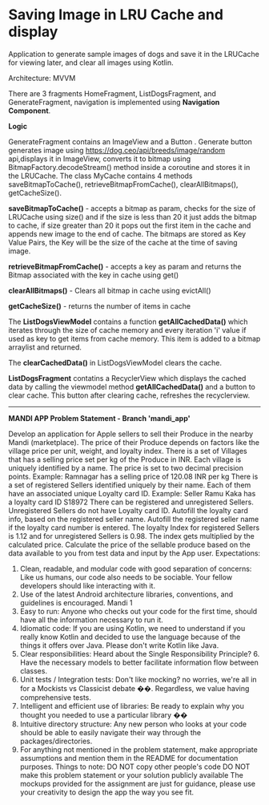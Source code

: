 # Saving Image in LRU Cache and display 
Application to generate sample images of dogs and save it in the LRUCache for viewing later, and clear all images using Kotlin.

Architecture: MVVM

There are 3 fragments HomeFragment, ListDogsFragment, and GenerateFragment, navigation is implemented using **Navigation Component**.

**Logic**

GenerateFragment contains an ImageView and a Button . Generate button generates image using https://dog.ceo/api/breeds/image/random api,displays it in ImageView, converts it to bitmap using BitmapFactory.decodeStream() method inside a coroutine and stores it in the LRUCache. The class MyCache contains 4 methods saveBitmapToCache(), retrieveBitmapFromCache(), clearAllBitmaps(), getCacheSize().
  
**saveBitmapToCache()** - accepts a bitmap as param, checks for the size of LRUCache using size() and if the size is less than 20 it just adds the bitmap to cache,
if size greater than 20 it pops out the first item in the cache and appends new image to the end of cache. The bitmaps are stored as Key Value Pairs, the Key will be the size of the cache at the time of saving image. 

**retrieveBitmapFromCache()** - accepts a key as param and returns the Bitmap associated with the key in cache using get()

**clearAllBitmaps()** - Clears all bitmap in cache using evictAll()

**getCacheSize()** - returns the number of items in cache

The **ListDogsViewModel** contains a function **getAllCachedData()** which iterates through the size of cache memory and every iteration 'i' value if used as key to get items from cache memory. This item is added to a bitmap arraylist and returned.

The **clearCachedData()** in ListDogsViewModel clears the cache.

**ListDogsFragment** contatins a RecyclerView which displays the cached data by calling the viewmodel method **getAllCachedData()** and a button to clear cache. This button after clearing cache,  refreshes the recyclerview. 


**************************************************************************************

**MANDI APP Problem Statement - Branch 'mandi_app'**

Develop an application for Apple sellers to sell their Produce in the nearby Mandi (marketplace). The price of their Produce depends on factors like the village price per unit, weight, and loyalty index. 
There is a set of Villages that has a selling price set per kg of the Produce in INR. Each village is uniquely identified by a name. The price is set to two decimal precision points. 
Example: Ramnagar has a selling price of 120.08 INR per kg 
There is a set of registered Sellers identified uniquely by their name. Each of them have an associated unique Loyalty card ID. 
Example: Seller Ramu Kaka has a loyalty card ID S18972 
There can be registered and unregistered Sellers. Unregistered Sellers do not have Loyalty card ID. 
Autofill the loyalty card info, based on the registered seller name. 
Autofill the registered seller name if the loyalty card number is entered. 
The loyalty Index for registered Sellers is 1.12 and for unregistered Sellers is 0.98. The index gets multiplied by the calculated price. 
Calculate the price of the sellable produce based on the data available to you from test data and input by the App user. 
Expectations: 
1. Clean, readable, and modular code with good separation of concerns: Like us humans, our code also needs to be sociable. Your fellow developers should like interacting with it. 
2. Use of the latest Android architecture libraries, conventions, and guidelines is encouraged.
Mandi 1 
3. Easy to run: Anyone who checks out your code for the first time, should have all the information necessary to run it. 
4. Idiomatic code: If you are using Kotlin, we need to understand if you really know Kotlin and decided to use the language because of the things it offers over Java. Please don't write Kotlin like Java. 
5. Clear responsibilities: Heard about the Single Responsibility Principle? 6. Have the necessary models to better facilitate information flow between classes. 
7. Unit tests / Integration tests: Don't like mocking? no worries, we're all in for a Mockists vs Classicist debate ��. Regardless, we value having comprehensive tests. 
8. Intelligent and efficient use of libraries: Be ready to explain why you thought you needed to use a particular library �� 
9. Intuitive directory structure: Any new person who looks at your code should be able to easily navigate their way through the packages/directories. 
10. For anything not mentioned in the problem statement, make appropriate assumptions and mention them in the README for documentation purposes. 
Things to note: 
DO NOT copy other people's code 
DO NOT make this problem statement or your solution publicly available 
The mockups provided for the assignment are just for guidance, please use your creativity to design the app the way you see fit. 








